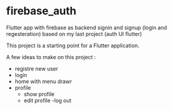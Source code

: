 # firebase_auth

Flutter app with firebase as backend signin and signup (login and regesteration) based on my last project (auth UI flutter)

This project is a starting point for a Flutter application.

A few ideas to make on this project :
- registre new user
- login
- home with menu drawr
- profile
  * show profile
  * edit profile
-log out
